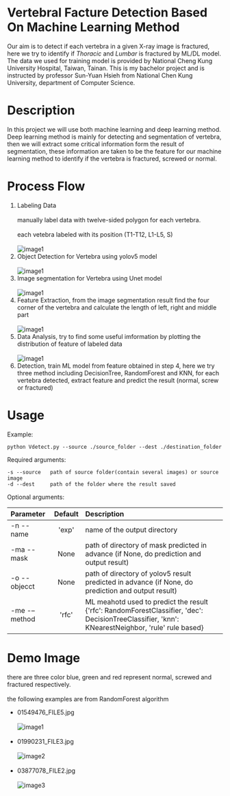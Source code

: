 # Vertebral Facture Detection Based On Machine Learning Method

Our aim is to detect if each vertebra in a given X-ray image is fractured, here we try to identify if *Thoracic* and *Lumbar* is fractured by ML/DL model. The data we used for training model is provided by National Cheng Kung University Hospital, Taiwan, Tainan. This is my bachelor project and is instructed by professor Sun-Yuan Hsieh from National Chen Kung University, department of Computer Science.

# Description

In this project we will use both machine learning and deep learning method. Deep learning method is mainly for detecting and segmentation of vertebra, then we will extract some critical information form the result of segmentation, these information are taken to be the feature for our machine learning method to identify if the vertebra is fractured, screwed or normal.

# Process Flow

1. Labeling Data <br/><br/>
manually label data with twelve-sided polygon for each vertebra. <br/><br/>
each vetebra labeled with its position (T1-T12, L1-L5, S) <br/><br/>
![image1](./image/manual_labeling.png)
2. Object Detection for Vertebra using yolov5 model <br/><br/>
![image1](./image/DetectionDemo.jpg)
3. Image segmentation for Vertebra using Unet model <br/><br/>
![image1](./image/unetdemo.png)
4. Feature Extraction, from the image segmentation result find the four corner of the vertebra and calculate the length of left, right and middle part <br/><br/>
![image1](./image/feat6.png)
5. Data Analysis, try to find some useful imformation by plotting the distribution of feature of labeled data <br/><br/>
![image1](./image/rl_scatter.jpg)
6. Detection, train ML model from feature obtained in step 4, here we try three method including DecisionTree, RandomForest and KNN, for each vertebra detected, extract feature and predict the result (normal, screw or fractured)

# Usage
Example:

```
python Vdetect.py --source ./source_folder --dest ./destination_folder
```
Required arguments:

```
-s --source   path of source folder(contain several images) or source image
-d --dest     path of the folder where the result saved
```
Optional arguments:

| Parameter                 | Default       | Description   |	
| :------------------------ |:-------------:| :-------------|
| -n --name 	              |	    'exp'     | name of the output directory
| -ma  --mask               |      None     | path of directory of mask predicted in advance (if None, do prediction and output result)
| -o --objecct  		        |      None	    | path of directory of yolov5 result predicted in advance (if None, do prediction and output result)
| -me -–method 	            |	    'rfc'     | ML meahotd used to predict the result {'rfc': RandomForestClassifier, 'dec': DecisionTreeClassifier, 'knn': KNearestNeighbor, 'rule' rule based}


# Demo Image

there are three color blue, green and red represent normal, screwed and fractured respectively.<br/><br/>
the following examples are from RandomForest algorithm
- 01549476_FILE5.jpg<br/><br/>
![image1](./image/01549476_FILE5.jpg)<br/><br/>
- 01990231_FILE3.jpg<br/><br/>
![image2](./image/01990231_FILE3.jpg)<br/><br/>
- 03877078_FILE2.jpg<br/><br/>
![image3](./image/03877078_FILE2.jpg)<br/><br/>
